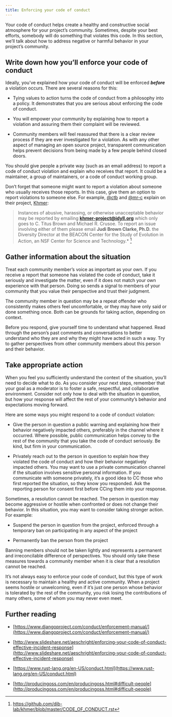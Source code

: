 ```yaml
---
title: Enforcing your code of conduct
---
```


Your code of conduct helps create a healthy and constructive social atmosphere for your project’s community. Sometimes, despite your best efforts, somebody will do something that violates this code. In this section, we’ll talk about how to address negative or harmful behavior in your project’s community.

## Write down how you’ll enforce your code of conduct

Ideally, you’ve explained how your code of conduct will be enforced **_before_** a violation occurs. There are several reasons for this:

* Tying values to action turns the code of conduct from a philosophy into a policy. It demonstrates that you are serious about enforcing the code of conduct.

* You will empower your community by explaining how to report a violation and assuring them their complaint will be reviewed.

* Community members will feel reassured that there is a clear review process if they are ever investigated for a violation. As with any other aspect of managing an open source project, transparent communication helps prevent decisions from being made by a few people behind closed doors.

You should give people a private way (such as an email address) to report a code of conduct violation and explain who receives that report. It could be a maintainer, a group of maintainers, or a code of conduct working group.

Don’t forget that someone might want to report a violation about someone who usually receives those reports. In this case, give them an option to report violations to someone else. For example, [@ctb](https://github.com/ctb) and [@mr-c](https://github.com/mr-c) explain on their project, [Khmer](https://github.com/dib-lab/khmer):

> Instances of abusive, harassing, or otherwise unacceptable behavior may be reported by emailing **khmer-project@idyll.org** which only goes to C. Titus Brown and Michael R. Crusoe. To report an issue involving either of them please email **Judi Brown Clarke, Ph.D.** the Diversity Director at the BEACON Center for the Study of Evolution in Action, an NSF Center for Science and Technology.* [^1]

[^1]: https://github.com/dib-lab/khmer/blob/master/CODE_OF_CONDUCT.rst

## Gather information about the situation

Treat each community member’s voice as important as your own. If you receive a report that someone has violated the code of conduct, take it seriously and investigate the matter, even if it does not match your own experience with that person. Doing so sends a signal to members of your community that you value their perspective and trust their judgment.

The community member in question may be a repeat offender who consistently makes others feel uncomfortable, or they may have only said or done something once. Both can be grounds for taking action, depending on context.

Before you respond, give yourself time to understand what happened. Read through the person’s past comments and conversations to better understand who they are and why they might have acted in such a way. Try to gather perspectives from other community members about this person and their behavior.

## Take appropriate action

When you feel you sufficiently understand the context of the situation, you’ll need to decide what to do. As you consider your next steps, remember that your goal as a moderator is to foster a safe, respectful, and collaborative environment. Consider not only how to deal with the situation in question, but how your response will affect the rest of your community’s behavior and expectations moving forward.

Here are some ways you might respond to a code of conduct violation:

* Give the person in question a public warning and explaining how their behavior negatively impacted others, preferably in the channel where it occurred. Where possible, public communication helps convey to the rest of the community that you take the code of conduct seriously. Be kind, but firm in your communication.

* Privately reach out to the person in question to explain how they violated the code of conduct and how their behavior negatively impacted others. You may want to use a private communication channel if the situation involves sensitive personal information. If you communicate with someone privately, it’s a good idea to CC those who first reported the situation, so they know you responded. Ask the reporting person for consent first before CCing them into your response.

Sometimes, a resolution cannot be reached. The person in question may become aggressive or hostile when confronted or does not change their behavior. In this situation, you may want to consider taking stronger action. For example:

* Suspend the person in question from the project, enforced through a temporary ban on participating in any aspect of the project

* Permanently ban the person from the project

Banning members should not be taken lightly and represents a permanent and irreconcilable difference of perspectives. You should only take these measures towards a community member when it is clear that a resolution cannot be reached.

It’s not always easy to enforce your code of conduct, but this type of work is necessary to maintain a healthy and active community. When a project seems hostile or unwelcoming, even if it’s just one person whose behavior is tolerated by the rest of the community, you risk losing the contributions of many others, some of whom you may never even meet.

## Further reading

* [https://www.djangoproject.com/conduct/enforcement-manual/](https://www.djangoproject.com/conduct/enforcement-manual/)

* [http://www.slideshare.net/aeschright/enforcing-your-code-of-conduct-effective-incident-response](http://www.slideshare.net/aeschright/enforcing-your-code-of-conduct-effective-incident-response)

* [https://www.rust-lang.org/en-US/conduct.html](https://www.rust-lang.org/en-US/conduct.html)

* [http://producingoss.com/en/producingoss.html#difficult-people](http://producingoss.com/en/producingoss.html#difficult-people)

